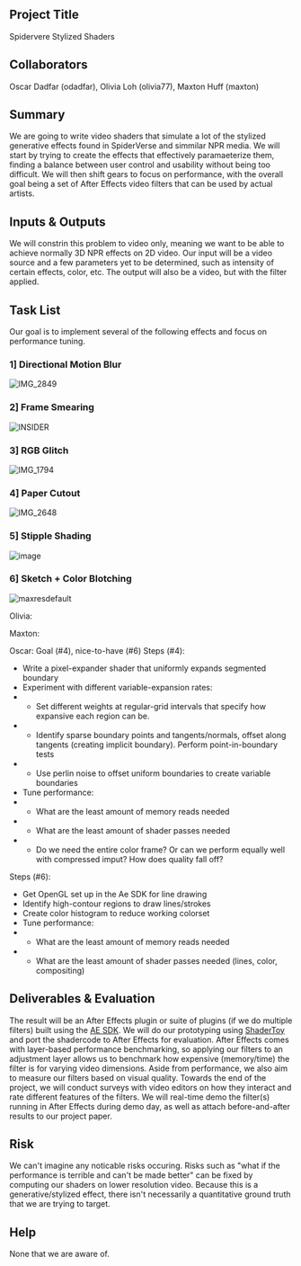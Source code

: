 ## Project Title

Spidervere Stylized Shaders

## Collaborators

Oscar Dadfar (odadfar), Olivia Loh (olivia77), Maxton Huff (maxton)

## Summary

We are going to write video shaders that simulate a lot of the stylized generative effects found in SpiderVerse and simmilar NPR media. We will start by trying to create the effects that effectively paramaeterize them, finding a balance between user control and usability without being too difficult. We will then shift gears to focus on performance, with the overall goal being a set of After Effects video filters that can be used by actual artists.

## Inputs & Outputs

We will constrin this problem to video only, meaning we want to be able to achieve normally 3D NPR effects on 2D video. Our input will be a video source and a few parameters yet to be determined, such as intensity of certain effects, color, etc. The output will also be a video, but with the filter applied.

## Task List

Our goal is to implement several of the following effects and focus on performance tuning.

### 1] Directional Motion Blur 
![IMG_2849](https://github.com/cardadfar/cs348k/assets/31673241/6cc37596-c1b6-417a-a496-6d0d8002d72b)
### 2] Frame Smearing
![INSIDER](https://github.com/cardadfar/cs348k/assets/31673241/c6d1df6f-42ea-4996-a0d3-2cf06a1b2471)
### 3] RGB Glitch
![IMG_1794](https://github.com/cardadfar/cs348k/assets/31673241/ce758691-fa7e-49ab-997a-f4d8c6a4179c)
### 4] Paper Cutout
![IMG_2648](https://github.com/cardadfar/cs348k/assets/31673241/33d8cb1f-6332-4ce0-b9ac-8f1a29f6cb09)
### 5] Stipple Shading
![image](https://github.com/cardadfar/cs348k/assets/31673241/b77aefc2-deb4-4be4-9e2e-5e7dc6512a84)
### 6] Sketch + Color Blotching
![maxresdefault](https://github.com/cardadfar/cs348k/assets/31673241/51e4c93b-8637-4c4e-9c9e-d051192fc39d)

Olivia:

Maxton:

Oscar: Goal (#4), nice-to-have (#6)
Steps (#4):
- Write a pixel-expander shader that uniformly expands segmented boundary
- Experiment with different variable-expansion rates:
- - Set different weights at regular-grid intervals that specify how expansive each region can be.
- - Identify sparse boundary points and tangents/normals, offset along tangents (creating implicit boundary). Perform point-in-boundary tests
- - Use perlin noise to offset uniform boundaries to create variable boundaries
- Tune performance:
- - What are the least amount of memory reads needed
- - What are the least amount of shader passes needed
- - Do we need the entire color frame? Or can we perform equally well with compressed imput? How does quality fall off?
 
Steps (#6):
- Get OpenGL set up in the Ae SDK for line drawing
- Identify high-contour regions to draw lines/strokes
- Create color histogram to reduce working colorset
- Tune performance:
- - What are the least amount of memory reads needed
- - What are the least amount of shader passes needed (lines, color, compositing)

## Deliverables & Evaluation

The result will be an After Effects plugin or suite of plugins (if we do multiple filters) built using the [AE SDK](https://ae-plugins.docsforadobe.dev/). We will do our prototyping using [ShaderToy](https://www.shadertoy.com/) and port the shadercode to After Effects for evaluation. After Effects comes with layer-based performance benchmarking, so applying our filters to an adjustment layer allows us to benchmark how expensive (memory/time) the filter is for varying video dimensions. Aside from performance, we also aim to measure our filters based on visual quality. Towards the end of the project, we will conduct surveys with video editors on how they interact and rate different features of the filters. We will real-time demo the filter(s) running in After Effects during demo day, as well as attach before-and-after results to our project paper.

## Risk

We can't imagine any noticable risks occuring. Risks such as "what if the performance is terrible and can't be made better" can be fixed by computing our shaders on lower resolution video. Because this is a generative/stylized effect, there isn't necessarily a quantitative ground truth that we are trying to target.

## Help

None that we are aware of.
